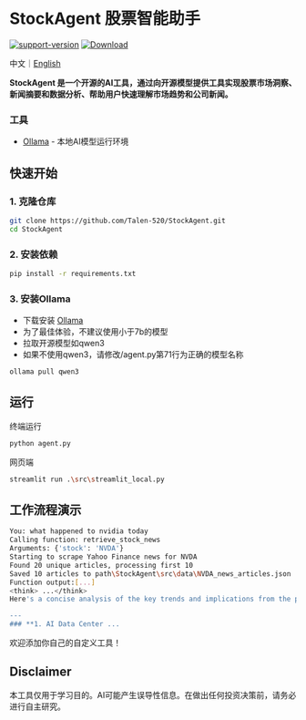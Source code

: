# StockAgent 股票智能助手

[![support-version](https://img.shields.io/pypi/pyversions/coredumpy)](https://img.shields.io/badge/https%3A%2F%2Fgithub.com%2FTalen-520%2FStockAgent
)
[![Download](https://img.shields.io/github/downloads/Talen-520/StockAgent/total)](https://img.shields.io/github/downloads/Talen-520/StockAgent/total)


中文｜<a href="https://github.com/Talen-520/StockAgent/blob/main/README.md">English</a>

**StockAgent 是一个开源的AI工具，通过向开源模型提供工具实现股票市场洞察、新闻摘要和数据分析、帮助用户快速理解市场趋势和公司新闻。**
### 工具  
- [Ollama](https://ollama.com/) - 本地AI模型运行环境

## 快速开始

### 1. 克隆仓库
```bash
git clone https://github.com/Talen-520/StockAgent.git
cd StockAgent
```

### 2. 安装依赖 

```bash
pip install -r requirements.txt
```

### 3. 安装Ollama
- 下载安装  [Ollama](https://ollama.com/)
- 为了最佳体验，不建议使用小于7b的模型
- 拉取开源模型如qwen3
- 如果不使用qwen3，请修改/agent.py第71行为正确的模型名称

```bash
ollama pull qwen3
```

## 运行  
终端运行
```bash
python agent.py
```
网页端
```bash
streamlit run .\src\streamlit_local.py
```

## 工作流程演示
```bash
You: what happened to nvidia today
Calling function: retrieve_stock_news
Arguments: {'stock': 'NVDA'}
Starting to scrape Yahoo Finance news for NVDA
Found 20 unique articles, processing first 10
Saved 10 articles to path\StockAgent\src\data\NVDA_news_articles.json
Function output:[...]
<think> ...</think>
Here's a concise analysis of the key trends and implications from the provided news articles:

--- 
### **1. AI Data Center ...
```

欢迎添加你自己的自定义工具！

## Disclaimer 
本工具仅用于学习目的。AI可能产生误导性信息。在做出任何投资决策前，请务必进行自主研究。

